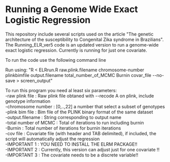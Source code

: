 # Running a Genome Wide Exact Logistic Regression
This repository include several scripts used on the article "The genetic architecture of the susceptibility to Congenital Zika syndrome in Brazilians".
The Running_ELR_ver5 code is an updated version to run a genome-wide exact logistic regression.
Currently is running for just one covariate. 

To run the code use the following command line  

Run using: "R < ELRrun.R raw.plink.filename chromosome-number plinkbimfile output.filename total_number_of_MCMC Burnin covar_file --no-save > screen_output"
  
To run this program you need al least six parameters:  
-raw plink file       : Raw plink file obtaned with --recode A on plink, include genotype information  
-chromosome number    : [0,..,22] a number that select a subset of genotypes  
-plink bim file       : Bim file of the PLINK binary format of the same dataset  
-output.filename      : String corresponding to output name  
-total number of MCMC : Total of iterations to run including burnin  
-Burnin               : Total number of iterations for burnin iterations  
-cov file             : Covariate file (with header and TAB delimited), if included, the script will automatically adjust the regression  
-IMPORTANT 1          : YOU NEED TO INSTALL THE ELRM PACKAGE!!  
-IMPORTANT 2          : Currently, this version can adjust just for one covariate !!  
-IMPORTANT 3          : The covariate needs to be a discrete variable!!  

